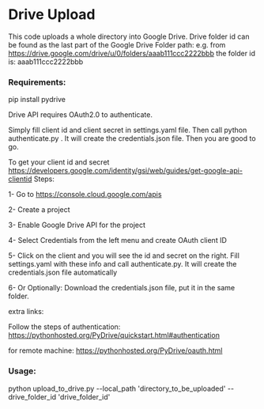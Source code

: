 # Drive Upload

This code uploads a whole directory into Google Drive.
Drive folder id can be found as the last part of the Google Drive Folder path:
e.g. from https://drive.google.com/drive/u/0/folders/aaab111ccc2222bbb the folder id is: aaab111ccc2222bbb

### Requirements:

pip install pydrive

Drive API requires OAuth2.0 to authenticate.

Simply fill client id and client secret in settings.yaml file. Then call python authenticate.py . It will create the credentials.json file. Then you are good to go.

To get your client id and secret https://developers.google.com/identity/gsi/web/guides/get-google-api-clientid
Steps:

1- Go to https://console.cloud.google.com/apis

2- Create a project

3- Enable Google Drive API for the project

4- Select Credentials from the left menu and create OAuth client ID

5- Click on the client and you will see the id and secret on the right. Fill settings.yaml with these info and call authenticate.py. It will create the credentials.json file automatically

6- Or Optionally: Download the credentials.json file, put it in the same folder.

extra links:

Follow the steps of authentication: https://pythonhosted.org/PyDrive/quickstart.html#authentication

for remote machine: https://pythonhosted.org/PyDrive/oauth.html


### Usage:

python upload_to_drive.py --local_path 'directory_to_be_uploaded' --drive_folder_id 'drive_folder_id'
